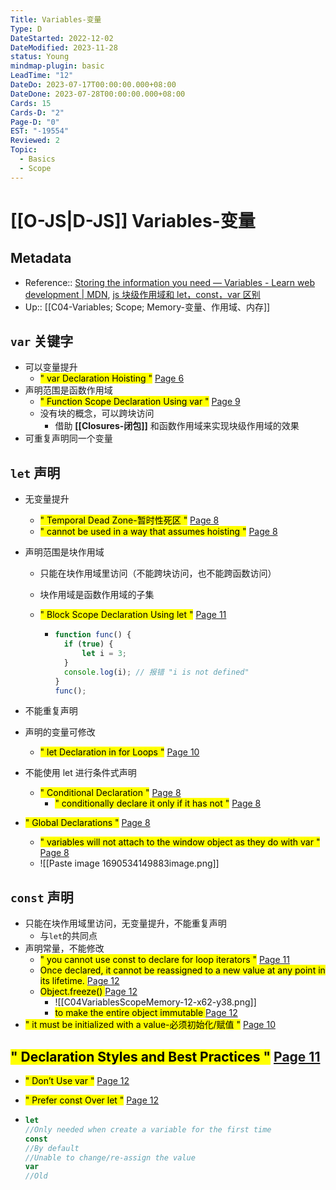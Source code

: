```yaml
---
Title: Variables-变量
Type: D
DateStarted: 2022-12-02
DateModified: 2023-11-28
status: Young
mindmap-plugin: basic
LeadTime: "12"
DateDo: 2023-07-17T00:00:00.000+08:00
DateDone: 2023-07-28T00:00:00.000+08:00
Cards: 15
Cards-D: "2"
Page-D: "0"
EST: "-19554"
Reviewed: 2
Topic:
  - Basics
  - Scope
---
```


# [[O-JS|D-JS]] Variables-变量

## Metadata

- Reference:: [Storing the information you need — Variables - Learn web development | MDN](https://developer.mozilla.org/en-US/docs/Learn/JavaScript/First_steps/Variables), [js 块级作用域和 let，const，var 区别](https://link.juejin.cn?target=https%3A%2F%2Fwww.cnblogs.com%2Fmoumoon%2Fp%2F10985250.html "https://www.cnblogs.com/moumoon/p/10985250.html")
- Up:: [[C04-Variables; Scope; Memory-变量、作用域、内存]]

## `var` 关键字

- 可以变量提升
  - <mark class="hltr-gray ">" var Declaration Hoisting "</mark> [Page 6 ](zotero://open-pdf/library/items/2BS329KQ?page=6&annotation=5KRSMUUN)
- 声明范围是函数作用域
  - <mark class="hltr-gray ">" Function Scope Declaration Using var "</mark> [Page 9 ](zotero://open-pdf/library/items/777VEPFY?page=9&annotation=BXPR6RKC)
  - 没有块的概念，可以跨块访问
    - 借助 **[[Closures-闭包]]** 和函数作用域来实现块级作用域的效果
- 可重复声明同一个变量
<!--SR:!2023-08-22,10,250-->

## `let` 声明

- 无变量提升
  - <mark class="hltr-gray ">" Temporal Dead Zone-暂时性死区 "</mark> [Page 8 ](zotero://open-pdf/library/items/2BS329KQ?page=8&annotation=CU8ZHDQX)
  - <mark class="hltr-yellow ">" cannot be used in a way that assumes hoisting "</mark> [Page 8 ](zotero://open-pdf/library/items/2BS329KQ?page=8&annotation=38TNQNG8)
- 声明范围是块作用域

  - 只能在块作用域里访问（不能跨块访问，也不能跨函数访问）
  - 块作用域是函数作用域的子集
  - <mark class="hltr-gray ">" Block Scope Declaration Using let "</mark> [Page 11 ](zotero://open-pdf/library/items/777VEPFY?page=11&annotation=454XNBUM)

    - ```js
      function func() {
      	if (true) {
      		let i = 3;
      	}
      	console.log(i); // 报错 "i is not defined"
      }
      func();
      ```

- 不能重复声明
- 声明的变量可修改
  - <mark class="hltr-gray ">" let Declaration in for Loops "</mark> [Page 10 ](zotero://open-pdf/library/items/2BS329KQ?page=10&annotation=M8N2ZSD9)
- 不能使用 let 进行条件式声明
  - <mark class="hltr-gray ">" Conditional Declaration "</mark> [Page 8 ](zotero://open-pdf/library/items/2BS329KQ?page=8&annotation=69C5L7MM)
    - <mark class="hltr-yellow ">" conditionally declare it only if it has not "</mark> [Page 8 ](zotero://open-pdf/library/items/2BS329KQ?page=8&annotation=4IMUWUY9)
- <mark class="hltr-gray ">" Global Declarations "</mark> [Page 8 ](zotero://open-pdf/library/items/2BS329KQ?page=8&annotation=WEUZDU2E)
  - <mark class="hltr-yellow ">" variables will not attach to the window object as they do with var "</mark> [Page 8 ](zotero://open-pdf/library/items/2BS329KQ?page=8&annotation=ZZY7P3LC)
  - ![[Paste image 1690534149883image.png]]

## `const` 声明

- 只能在块作用域里访问，无变量提升，不能重复声明
  - 与`let`的共同点
- 声明常量，不能修改
  - <mark class="hltr-yellow ">" you cannot use const to declare for loop iterators "</mark> [Page 11 ](zotero://open-pdf/library/items/2BS329KQ?page=11&annotation=6NIQJB6R)
  - <mark class="hltr-yellow "> Once declared, it cannot be reassigned to a new value at any point in its lifetime. </mark> [Page 12](zotero://open-pdf/library/items/777VEPFY?page=12&annotation=I5YCL9JT)
  - <mark class="hltr-orange "> Object.freeze() </mark> [Page 12](zotero://open-pdf/library/items/777VEPFY?page=12&annotation=M5HBDEMU)
    - ![[C04VariablesScopeMemory-12-x62-y38.png]]
    - <mark class="hltr-yellow "> to make the entire object immutable </mark> [Page 12](zotero://open-pdf/library/items/777VEPFY?page=12&annotation=RRNIJI7V)
- <mark class="hltr-yellow ">" it must be initialized with a value-必须初始化/赋值 "</mark> [Page 10 ](zotero://open-pdf/library/items/2BS329KQ?page=10&annotation=ZUXGB5XK)

## <mark class="hltr-gray ">" Declaration Styles and Best Practices "</mark> [Page 11 ](zotero://open-pdf/library/items/2BS329KQ?page=11&annotation=77PIZC25)

- <mark class="hltr-gray ">" Don’t Use var "</mark> [Page 12 ](zotero://open-pdf/library/items/2BS329KQ?page=12&annotation=HY4UAB6Y)
- <mark class="hltr-gray ">" Prefer const Over let "</mark> [Page 12 ](zotero://open-pdf/library/items/2BS329KQ?page=12&annotation=W8GCVGJV)

- ```js
  let
  //Only needed when create a variable for the first time
  const
  //By default
  //Unable to change/re-assign the value
  var
  //Old
  ```
